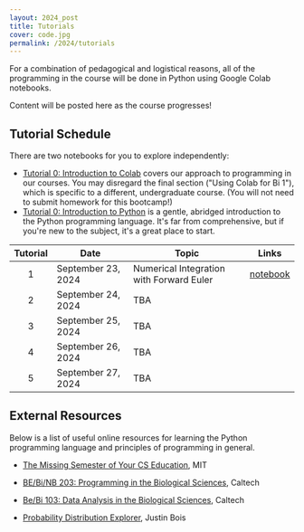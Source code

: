 ```yaml
---
layout: 2024_post
title: Tutorials
cover: code.jpg
permalink: /2024/tutorials
---
```


For a combination of pedagogical and logistical reasons, all of the programming in the course will be done in Python using Google Colab notebooks.

Content will be posted here as the course progresses!

## Tutorial Schedule
There are two notebooks for you to explore independently:
- [Tutorial 0: Introduction to Colab](https://colab.research.google.com/drive/1fq_HaiuYb1L18uGcoA3eGs6taiUafR-6?usp=sharing) covers our approach to programming in our courses.
You may disregard the final section ("Using Colab for Bi 1"), which is specific to a different, undergraduate course.
(You will not need to submit homework for this bootcamp!)
- [Tutorial 0: Introduction to Python](https://colab.research.google.com/drive/1WGEmPLcuYrGZ7IfvKAqWjRi7yTrTx6k9?usp=sharing) is a gentle, abridged introduction to the Python programming language.
It's far from comprehensive, but if you're new to the subject, it's a great place to start.

| Tutorial | Date | Topic | Links |
| :--: | -- | -- | -- |
| 1 | September 23, 2024 | Numerical Integration with Forward Euler | [notebook](https://www.rpgroup.caltech.edu/pboc22_marseille/code/forward_euler.html) |
| 2 | September 24, 2024 | TBA | |
| 3 | September 25, 2024 | TBA | | 
| 4 | September 26, 2024 | TBA | |
| 5 | September 27, 2024 | TBA | |

## External Resources

Below is a list of useful online resources for learning the Python programming language and principles of programming in general.

* [The Missing Semester of Your CS Education](https://missing.csail.mit.edu/), MIT

* [BE/Bi/NB 203: Programming in the Biological Sciences](http://justinbois.github.io/bootcamp/2016/), Caltech

* [Be/Bi 103: Data Analysis in the Biological Sciences](http://www.bebi103.caltech.edu), Caltech

* [Probability Distribution Explorer](https://distribution-explorer.github.io/index.html), Justin Bois

